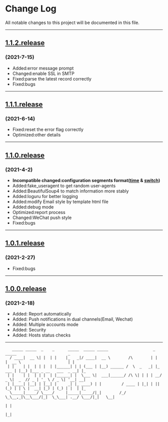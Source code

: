 # Change Log

All notable changes to this project will be documented in this file.

---

## [1.1.2.release](https://github.com/BenjiaH/CDU-ISP-AutoReport/releases/tag/1.1.2.release)

### (2021-7-15)

- Added:error message prompt
- Changed:enable SSL in SMTP
- Fixed:parse the latest record correctly
- Fixed:bugs

---

## [1.1.1.release](https://github.com/BenjiaH/CDU-ISP-AutoReport/releases/tag/1.1.1.release)

### (2021-6-14)

- Fixed:reset the error flag correctly
- Optimized:other details

---

## [1.1.0.release](https://github.com/BenjiaH/CDU-ISP-AutoReport/releases/tag/1.1.0.release)

### (2021-4-2)

- **Incompatible changed:configuration segments format([time](../../commit/8f859965bbb635a19ef750daa857c8c7e081dd3e) & [switch](../../commit/1a9f69d8efd757b897bfcacc1249e809bc9b9219))**
- Added:fake_useragent to get random user-agents
- Added:BeautifulSoup4 to match information more stably
- Added:loguru for better logging
- Added:modify Email style by template html file
- Added:debug mode
- Optimized:report process
- Changed:WeChat push style
- Fixed:bugs

---

## [1.0.1.release](https://github.com/BenjiaH/CDU-ISP-AutoReport/releases/tag/1.0.1.release)

### (2021-2-27)

- Fixed:bugs

---

## [1.0.0.release](https://github.com/BenjiaH/CDU-ISP-AutoReport/releases/tag/1.0.0.release)

### (2021-2-18)

- Added: Report automatically
- Added: Push notifications in dual channels(Email, Wechat)
- Added: Multiple accounts mode
- Added: Security
- Added: Hosts status checks

---

```N/A
   _____ _____  _    _      _____  _____ _____                    _        _____                       _   
  / ____|  __ \| |  | |    |_   _|/ ____|  __ \        /\        | |      |  __ \                     | |  
 | |    | |  | | |  | |______| | | (___ | |__) ______ /  \  _   _| |_ ___ | |__) |___ _ __   ___  _ __| |_ 
 | |    | |  | | |  | |______| |  \___ \|  ___|______/ /\ \| | | | __/ _ \|  _  // _ | '_ \ / _ \| '__| __|
 | |____| |__| | |__| |     _| |_ ____) | |         / ____ | |_| | || (_) | | \ |  __| |_) | (_) | |  | |_ 
  \_____|_____/ \____/     |_____|_____/|_|        /_/    \_\__,_|\__\___/|_|  \_\___| .__/ \___/|_|   \__|
                                                                                     | |                   
                                                                                     |_|                   
```
